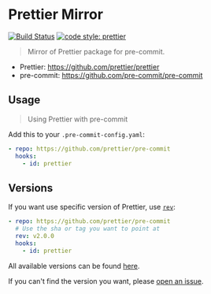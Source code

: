 # Prettier Mirror

[![Build Status](https://img.shields.io/github/workflow/status/prettier/pre-commit/Test?style=flat-square&label=test)](https://github.com/prettier/pre-commit/actions?query=branch%3Amain+workflow%3ATest)
[![code style: prettier](https://img.shields.io/badge/code_style-prettier-ff69b4.svg?style=flat-square)](https://github.com/prettier/prettier)

> Mirror of Prettier package for pre-commit.

- Prettier: <https://github.com/prettier/prettier>
- pre-commit: <https://github.com/pre-commit/pre-commit>

## Usage

> Using Prettier with pre-commit

Add this to your `.pre-commit-config.yaml`:

```yaml
- repo: https://github.com/prettier/pre-commit
  hooks:
    - id: prettier
```

## Versions

If you want use specific version of Prettier, use [`rev`](https://pre-commit.com/#pre-commit-configyaml---repos):

```yaml
- repo: https://github.com/prettier/pre-commit
  # Use the sha or tag you want to point at
  rev: v2.0.0
  hooks:
    - id: prettier
```

All available versions can be found [here](https://github.com/prettier/pre-commit/tags).

If you can't find the version you want, please [open an issue](https://github.com/prettier/pre-commit/issues/new).
